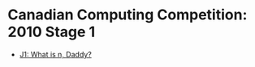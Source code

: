 # Canadian Computing Competition: 2010 Stage 1

* [J1: What is n, Daddy?][]

[J1: What is n, Daddy?]: https://dmoj.ca/problem/ccc10j1
